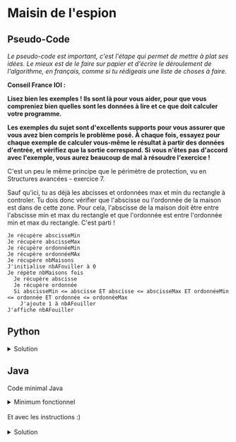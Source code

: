 # Maisin de l'espion

## Pseudo-Code

_Le pseudo-code est important, c'est l'étape qui permet de mettre à plat ses idées. Le mieux est de le faire sur papier et d'écrire le déroulement de l'algorithme, en français, comme si tu rédigeais une liste de choses à faire._

**Conseil France IOI :**

**Lisez bien les exemples ! Ils sont là pour vous aider, pour que vous compreniez bien quelles sont les données à lire et ce que doit calculer votre programme.**

**Les exemples du sujet sont d'excellents supports pour vous assurer que vous avez bien compris le problème posé. À chaque fois, essayez pour chaque exemple de calculer vous-même le résultat à partir des données d'entrée, et vérifiez que la sortie correspond. Si vous n'êtes pas d'accord avec l'exemple, vous aurez beaucoup de mal à résoudre l'exercice !**

C'est un peu le même principe que le périmètre de protection, vu en Structures avancées - exercice 7.

Sauf qu'ici, tu as déjà les abcisses et ordonnées max et min du rectangle à controler. Tu dois donc vérifier que l'abscisse ou l'ordonnée de la maison est dans de cette zone. Pour cela, l'abscisse de la maison doit être entre l'abscisse min et max du rectangle et que l'ordonnée est entre l'ordonnée min et max du rectangle. C'est parti !

```
Je récupère abscisseMin
Je récupère abscisseMax
Je récupère ordonnéeMin
Je récupère ordonnéeMAx
Je récupère nbMaisons
J'initialise nbAFouiller à 0
Je répète nbMaisons fois
  Je récupère abscisse
  Je récupère ordonnée
  Si abscisseMin <= abscisse ET abscisse <= abscisseMax ET ordonnéeMin <= ordonnée ET ordonnée <= ordonnéeMax
    J'ajoute 1 à nbAFouiller
J'affiche nbAFouiller
```

## Python

<details>
  <summary>Solution</summary>

```Python
xMin = int(input())
xMax = int(input())
yMin = int(input())
yMax = int(input())
nbMaisons = int(input())
nbAFouiller = 0
for loop in range(nbMaisons):
   x = int(input())
   y = int(input())
   if (xMin <= x) and (x <= xMax) and (yMin <= y) and (y <= yMax):
      nbAFouiller = nbAFouiller + 1
print(nbAFouiller)
```

</details>

## Java

Code minimal Java

<details>
  <summary>Minimum fonctionnel</summary>

```Java
  class Main {
    public static void main(String[] args) {
      // ton code ici
    }
  }
```

</details>

</br>
Et avec les instructions :)
</br>
</br>

<details>
  <summary>Solution</summary>


```Java
import algorea.Scanner;
class Main
{
   public static void main(String[] args)
   {
      Scanner entrée = new Scanner(System.in);
      int xMin = entrée.nextInt();
      int xMax = entrée.nextInt();
      int yMin = entrée.nextInt();
      int yMax = entrée.nextInt();
      int nbMaisons = entrée.nextInt();
      int nbAFouiller = 0;
      
      for (int loop = 1; loop <= nbMaisons; loop = loop + 1)
      {
         int x = entrée.nextInt();
         int y = entrée.nextInt();
         if( (xMin <= x) && (x <= xMax) && (yMin <= y) && (y <= yMax))
         {
            nbAFouiller = nbAFouiller + 1;
         }
      }
      System.out.println(nbAFouiller);
   }
}
```

</details>
